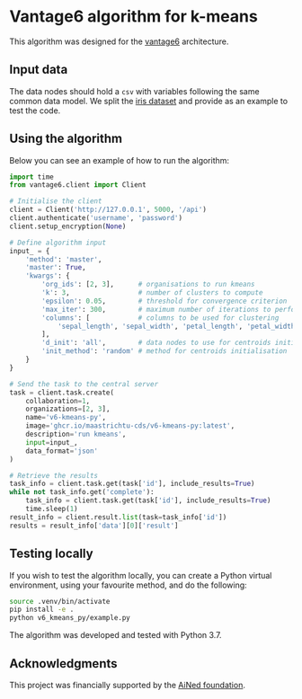# Vantage6 algorithm for k-means

This algorithm was designed for the [vantage6](https://vantage6.ai/) 
architecture. 

## Input data

The data nodes should hold a `csv` with variables following the same common 
data model. We split the [iris dataset](https://archive.ics.uci.edu/dataset/53/iris)
and provide as an example to test the code.

## Using the algorithm

Below you can see an example of how to run the algorithm:

``` python
import time
from vantage6.client import Client

# Initialise the client
client = Client('http://127.0.0.1', 5000, '/api')
client.authenticate('username', 'password')
client.setup_encryption(None)

# Define algorithm input
input_ = {
    'method': 'master',
    'master': True,
    'kwargs': {
        'org_ids': [2, 3],      # organisations to run kmeans
        'k': 3,                 # number of clusters to compute
        'epsilon': 0.05,        # threshold for convergence criterion
        'max_iter': 300,        # maximum number of iterations to perform
        'columns': [            # columns to be used for clustering
            'sepal_length', 'sepal_width', 'petal_length', 'petal_width'
        ],
        'd_init': 'all',        # data nodes to use for centroids initialisation
        'init_method': 'random' # method for centroids initialisation
    }
}

# Send the task to the central server
task = client.task.create(
    collaboration=1,
    organizations=[2, 3],
    name='v6-kmeans-py',
    image='ghcr.io/maastrichtu-cds/v6-kmeans-py:latest',
    description='run kmeans',
    input=input_,
    data_format='json'
)

# Retrieve the results
task_info = client.task.get(task['id'], include_results=True)
while not task_info.get('complete'):
    task_info = client.task.get(task['id'], include_results=True)
    time.sleep(1)
result_info = client.result.list(task=task_info['id'])
results = result_info['data'][0]['result']
```

## Testing locally

If you wish to test the algorithm locally, you can create a Python virtual 
environment, using your favourite method, and do the following:

``` bash
source .venv/bin/activate
pip install -e .
python v6_kmeans_py/example.py
```

The algorithm was developed and tested with Python 3.7.

## Acknowledgments

This project was financially supported by the
[AiNed foundation](https://ained.nl/over-ained/).
